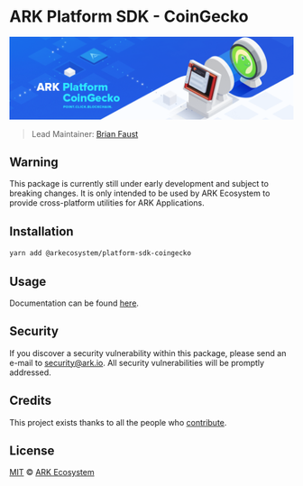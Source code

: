 # ARK Platform SDK - CoinGecko

<p align="center">
    <img src="https://raw.githubusercontent.com/ArkEcosystem/platform-sdk/master/packages/platform-sdk-coingecko/banner.png" />
</p>

> Lead Maintainer: [Brian Faust](https://github.com/faustbrian)

## Warning

This package is currently still under early development and subject to breaking changes. It is only intended to be used by ARK Ecosystem to provide cross-platform utilities for ARK Applications.

## Installation

```bash
yarn add @arkecosystem/platform-sdk-coingecko
```

## Usage

Documentation can be found [here](https://platform-sdk-coingecko.netlify.app/).

## Security

If you discover a security vulnerability within this package, please send an e-mail to security@ark.io. All security vulnerabilities will be promptly addressed.

## Credits

This project exists thanks to all the people who [contribute](../../contributors).

## License

[MIT](LICENSE) © [ARK Ecosystem](https://ark.io)
